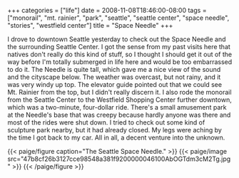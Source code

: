 +++
categories = ["life"]
date = 2008-11-08T18:46:00-08:00
tags = ["monorail", "mt. rainier", "park", "seattle", "seattle center", "space needle", "stories", "westfield center"]
title = "Space Needle"
+++

I drove to downtown Seattle yesterday to check out the Space Needle and the surrounding Seattle Center. I got the sense from my past visits here that natives don't really do this kind of stuff, so I thought I should get it out of the way before I'm totally submerged in life here and would be too embarrassed to do it. The Needle is quite tall, which gave me a nice view of the sound and the cityscape below. The weather was overcast, but not rainy, and it was very windy up top. The elevator guide pointed out that we could see Mt. Rainier from the top, but I didn't really discern it. I also rode the monorail from the Seattle Center to the Westfield Shopping Center further downtown, which was a two-minute, four-dollar ride. There's a small amusement park at the Needle's base that was creepy because hardly anyone was there and most of the rides were shut down. I tried to check out some kind of sculpture park nearby, but it had already closed. My legs were aching by the time I got back to my car. All in all, a decent venture into the unknown.

{{< paige/figure caption="The Seattle Space Needle." >}}
{{< paige/image src="47b8cf26b3127cce98548a381f9200000046100AbOGTdm3cM2Tg.jpg" >}}
{{< /paige/figure >}}
